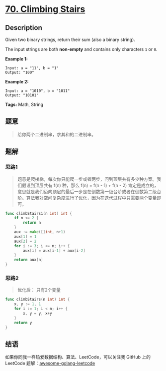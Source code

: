 # [70. Climbing Stairs][title]

## Description

Given two binary strings, return their sum (also a binary string).

The input strings are both **non-empty** and contains only characters `1` or `0`.

**Example 1:**

```
Input: a = "11", b = "1"
Output: "100"
```

**Example 2:**

```
Input: a = "1010", b = "1011"
Output: "10101"
```

**Tags:** Math, String

## 题意
>给你两个二进制串，求其和的二进制串。

## 题解

### 思路1
> 题意是爬楼梯，每次你只能爬一步或者两步，问到顶层共有多少种方案。我们假设到顶层共有 f(n) 种，那么 f(n) = f(n - 1) + f(n - 2) 肯定是成立的，意思就是我们迈向顶层的最后一步是在倒数第一级台阶或者在倒数第二级台阶。算法我对空间复杂度进行了优化，因为在迭代过程中只需要两个变量即可。

```go
func climbStairs1(n int) int {
	if n <= 2 {
		return n
	}
	aux := make([]int, n+1)
	aux[1] = 1
	aux[2] = 2
	for i := 3; i <= n; i++ {
		aux[i] = aux[i-1] + aux[i-2]
	}
	return aux[n]
}
```

### 思路2
> 优化后： 只有2个变量
```go
func climbStairs(n int) int {
	x, y := 1, 1
	for i := 1; i < n; i++ {
		x, y = y, x+y
	}
	return y
}

```

## 结语

如果你同我一样热爱数据结构、算法、LeetCode，可以关注我 GitHub 上的 LeetCode 题解：[awesome-golang-leetcode][me]

[title]: https://leetcode.com/problems/climbing-stairs/description/
[me]: https://github.com/kylesliu/awesome-golang-algorithm
